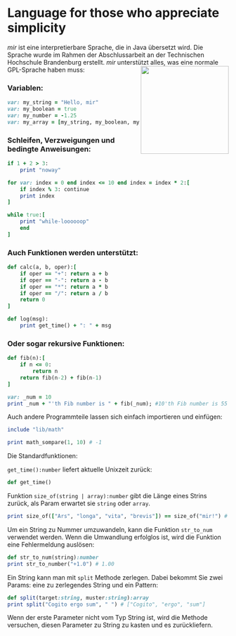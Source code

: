 # Language for those who appreciate simplicity

*mir* ist eine interpretierbare Sprache, die in Java übersetzt wird. Die Sprache wurde im Rahmen der Abschlussarbeit an der Technischen Hochschule Brandenburg erstellt.
*mir* unterstützt alles, was eine normale GPL-Sprache haben muss:
<img src="http://oregon.apwa.net/content/chapters/oregon.apwa.net/image/Chapter/Logos/MntGraphic.png" align="right" width="200">
### Variablen:

```ruby
var: my_string = "Hello, mir"
var: my_boolean = true
var: my_number = -1.25
var: my_array = [my_string, my_boolean, my_number]
```

### Schleifen, Verzweigungen und bedingte Anweisungen:

```ruby
if 1 + 2 > 3:
	print "noway"

for var: index = 0 end index <= 10 end index = index * 2:[
	if index % 3: continue
	print index
]

while true:[
	print "while-loooooop"
	end
]
```

### Auch Funktionen werden unterstützt:

```ruby
def calc(a, b, oper):[
	if oper == "+": return a + b
	if oper == "-": return a - b
	if oper == "*": return a * b
	if oper == "/": return a / b
	return 0
]

def log(msg):
	print get_time() + ": " + msg
```

### Oder sogar rekursive Funktionen:

```ruby
def fib(n):[
	if n <= 0: 
		return n
	return fib(n-2) + fib(n-1)
]

var: _num = 10
print _num + "'th Fib number is " + fib(_num); #10'th Fib number is 55
```

Auch andere Programmteile lassen sich einfach importieren und einfügen:

```ruby
include "lib/math"

print math_sompare(1, 10) # -1
```

Die Standardfunktionen:

`get_time():number` liefert aktuelle Unixzeit zurück:
```ruby
def get_time()
```

Funktion `size_of(string | array):number` gibt die Länge eines Strins zurück, als Param erwartet sie `string` oder `array`.

```ruby
print size_of(["Ars", "longa", "vita", "brevis"]) == size_of("mir!") # true
```

Um ein String zu Nummer umzuwandeln, kann die Funktion `str_to_num` verwendet werden. Wenn die Umwandlung erfolglos ist, wird die Funktion eine Fehlermeldung auslösen:

```ruby
def str_to_num(string):number
print str_to_number("+1.0") # 1.00
```

Ein String kann man mit `split` Methode zerlegen. Dabei bekommt Sie zwei Params: eine zu zerlegendes String und ein Pattern: 

```ruby
def split(target:string, muster:string):array
print split("Cogito ergo sum", " ") # ["Cogito", "ergo", "sum"]
```
Wenn der erste Parameter nicht vom Typ String ist, wird die Methode versuchen, diesen Parameter zu String zu kasten und es zurückliefern.
